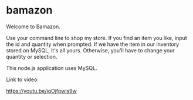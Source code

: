 # bamazon

Welcome to Bamazon.

Use your command line to shop my store. If you find an item you like, input the id and quantity when prompted. If we have the item in our inventory stored on MySQL, it's all yours. Otherwise, you'll have to change your quantity or selection.

This node.js application uses MySQL.


Link to video: 

https://youtu.be/jgOjfpwls9w


